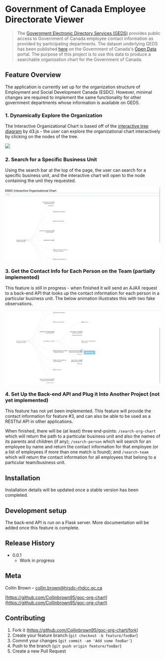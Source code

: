 # Government of Canada Employee Directorate Viewer
> The [Government Electronic Directory Services (GEDS)](http://gcdirectory-gcannuaire.ssc-spc.gc.ca/en/GCD/?pgid=009) provides public access to Government of Canada employee contact information as provided by participating departments. The dataset underlying GEDS has been published [here](https://open.canada.ca/data/en/dataset/8ec4a9df-b76b-4a67-8f93-cdbc2e040098) on the Government of Canada's [Open Data](https://open.canada.ca/en/open-data) portal. The purpose of this project is to use this data to produce a searchable organization chart for the Government of Canada. 
## Feature Overview
The application is currently set up for the organization structure of Employment and Social Development Canada (ESDC). However, minimal changes are required to implement the same functionality for other government departments whose information is available on GEDS.

### 1. Dynamically Explore the Organization
The Interactive Organizational Chart is based off of the [interactive tree diagram](http://bl.ocks.org/d3noob/8375092) by d3.js - the user can explore the organizational chart interactively by clicking on the nodes of the tree.

![](search-org-chart.gif)

### 2. Search for a Specific Business Unit
Using the search bar at the top of the page, the user can search for a specific business unit, and the interactive chart will open to the node containing the unit they requested.

![](search-example-1.gif)

### 3. Get the Contact Info for Each Person on the Team (partially implemented)
This feature is still in progress - when finished it will send an AJAX request to a back-end API that looks up the contact information for each person in a particular business unit. The below animation illustrates this with two fake observations.

![](team-contact-info.gif)

### 4. Set Up the Back-end API and Plug it Into Another Project (not yet implemented)
This feature has not yet been implemented. This feature will provide the contact information for feature #3, and can also be able to be used as a RESTful API in other applications.

When finished, there will be (at least) three end-points: ```/search-org-chart``` which will return the path to a particular business unit and also the names of its parents and children (if any); ```/search-person``` which will search for an employee by name and return the contact information for that employee (or a list of employees if more than one match is found); and ```/search-team``` which will return the contact information for all employees that belong to a particular team/business unit.


## Installation

Installation details will be updated once a stable version has been completed.

## Development setup

The back-end API is run on a Flask server. More documentation will be added once this feature is complete.

## Release History

* 0.0.1
    * Work in progress

## Meta

Collin Brown – collin.brown@hrsdc-rhdcc.gc.ca

[https://github.com/Collinbrown95/goc-org-chart](https://github.com/Collinbrown95/goc-org-chart)

## Contributing

1. Fork it (<https://github.com/Collinbrown95/goc-org-chart/fork>)
2. Create your feature branch (`git checkout -b feature/fooBar`)
3. Commit your changes (`git commit -am 'Add some fooBar'`)
4. Push to the branch (`git push origin feature/fooBar`)
5. Create a new Pull Request
